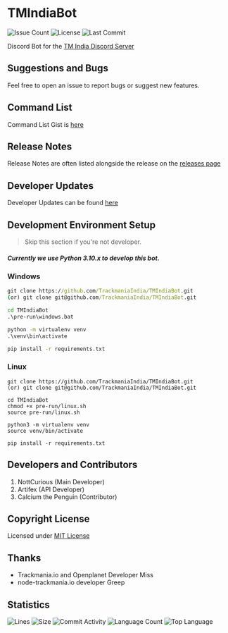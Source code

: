 # TMIndiaBot

![Issue Count](https://img.shields.io/github/issues/TrackmaniaIndia/TMIndiaBot?color=critical&style=for-the-badge&label=issues)
![License](https://img.shields.io/badge/License-MIT-orange.svg?color=informational&style=for-the-badge)
![Last Commit](https://img.shields.io/github/last-commit/TrackmaniaIndia/TMIndiaBot?style=for-the-badge)

Discord Bot for the [TM India Discord Server](https://discord.gg/aztYuhWxgU "TM India Discord invite")

## Suggestions and Bugs

Feel free to open an issue to report bugs or suggest new features.

## Command List

Command List Gist is [here](https://gist.github.com/NottCurious/f9b618bbfd8aa133d0de2655b94bfca6)

## Release Notes

Release Notes are often listed alongside the release on
the [releases page](https://github.com/TrackmaniaIndia/TMIndiaBot/releases)

## Developer Updates

Developer Updates can be found [here](UPDATES.md)

## Development Environment Setup

> Skip this section if you're not developer.

##### Currently we use Python 3.10.x to develop this bot.

### Windows

```cmd
git clone https://github.com/TrackmaniaIndia/TMIndiaBot.git
(or) git clone git@github.com/TrackmaniaIndia/TMIndiaBot.git

cd TMIndiaBot
.\pre-run\windows.bat

python -m virtualenv venv
.\venv\bin\activate

pip install -r requirements.txt
```

### Linux

```shell
git clone https://github.com/TrackmaniaIndia/TMIndiaBot.git
(or) git clone git@github.com/TrackmaniaIndia/TMIndiaBot.git

cd TMIndiaBot
chmod +x pre-run/linux.sh
source pre-run/linux.sh

python3 -m virtualenv venv
source venv/bin/activate

pip install -r requirements.txt
```

## Developers and Contributors

1. NottCurious (Main Developer)
2. Artifex (API Developer)
3. Calcium the Penguin (Contributor)

## Copyright License

Licensed under [MIT License](https://www.opensource.org/licenses/mit-license.php)

## Thanks

- Trackmania.io and Openplanet Developer Miss
- node-trackmania.io developer Greep

## Statistics

![Lines](https://img.shields.io/tokei/lines/github/TrackmaniaIndia/TMIndiaBot?color=orange&style=for-the-badge)
![Size](https://img.shields.io/github/repo-size/TrackmaniaIndia/TMIndiaBot?color=orange&style=for-the-badge)
![Commit Activity](https://img.shields.io/github/commit-activity/w/TrackmaniaIndia/TMIndiaBot?color=orange&style=for-the-badge)
![Language Count](https://img.shields.io/github/languages/count/TrackmaniaIndia/TMIndiaBot?color=orange&style=for-the-badge)
![Top Language](https://img.shields.io/github/languages/top/TrackmaniaIndia/TMIndiaBot?color=orange&style=for-the-badge)
